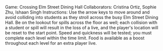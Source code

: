 Game: Crossing Elm Street Dining Hall
Collaborators: Cristina Ortiz, Sophie Zhu, Ishaan Singh
Instructions: Use the arrow keys to move around and avoid colliding into students as they stroll across the busy Elm Street Dining Hall. Be on the lookout for spills across the floor as well; each collision with a student or spill will result in the loss of a live, and the player's location will be reset to the start point. Speed and quickness will be tested; you must complete each level within the time limit. Food is available as a boost throughout each level for an extra player live.

